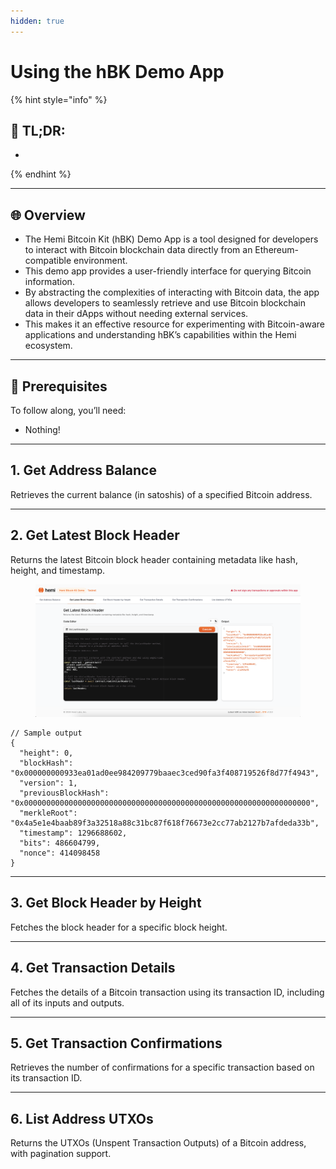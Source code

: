 ```yaml
---
hidden: true
---
```


# Using the hBK Demo App

{% hint style="info" %}
## 📜 **TL;DR:**

*
{% endhint %}

***

## 🌐 Overview

* The Hemi Bitcoin Kit (hBK) Demo App is a tool designed for developers to interact with Bitcoin blockchain data directly from an Ethereum-compatible environment.&#x20;
* This demo app provides a user-friendly interface for querying Bitcoin information.
* By abstracting the complexities of interacting with Bitcoin data, the app allows developers to seamlessly retrieve and use Bitcoin blockchain data in their dApps without needing external services.&#x20;
* This makes it an effective resource for experimenting with Bitcoin-aware applications and understanding hBK’s capabilities within the Hemi ecosystem.

***

## 🏁 Prerequisites

To follow along, you’ll need:

* Nothing!

***

## 1. Get Address Balance

Retrieves the current balance (in satoshis) of a specified Bitcoin address.

***

## 2. Get Latest Block Header

Returns the latest Bitcoin block header containing metadata like hash, height, and timestamp.

<figure><img src="../../../.gitbook/assets/image (82).png" alt=""><figcaption></figcaption></figure>

```
// Sample output
{
  "height": 0,
  "blockHash": "0x000000000933ea01ad0ee984209779baaec3ced90fa3f408719526f8d77f4943",
  "version": 1,
  "previousBlockHash": "0x0000000000000000000000000000000000000000000000000000000000000000",
  "merkleRoot": "0x4a5e1e4baab89f3a32518a88c31bc87f618f76673e2cc77ab2127b7afdeda33b",
  "timestamp": 1296688602,
  "bits": 486604799,
  "nonce": 414098458
}
```

***

## 3. Get Block Header by Height

Fetches the block header for a specific block height.

***

## 4. Get Transaction Details

Fetches the details of a Bitcoin transaction using its transaction ID, including all of its inputs and outputs.

***

## 5. Get Transaction Confirmations

Retrieves the number of confirmations for a specific transaction based on its transaction ID.

***

## 6. List Address UTXOs

Returns the UTXOs (Unspent Transaction Outputs) of a Bitcoin address, with pagination support.
